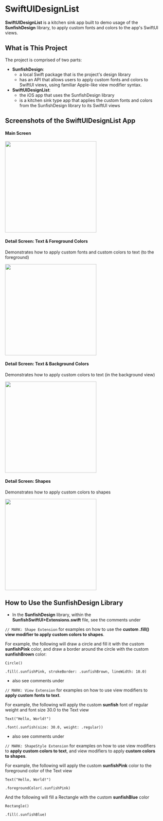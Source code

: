 # SwiftUIDesignList
**SwiftUIDesignList** is a kitchen sink app built to demo usage of the **SunfishDesign** library, to apply custom fonts and colors to the app's SwiftUI views.

## What is This Project

The project is comprised of two parts:
* **SunfishDesign**:
  - a local Swift package that is the project's design library
  - has an API that allows users to apply custom fonts and colors to SwiftUI views, using familiar Apple-like view modifier syntax.
* **SwiftUIDesignList**:
  - the iOS app that uses the SunfishDesign library
  - is a kitchen sink type app that applies the custom fonts and colors from the SunfishDesign library to its SwiftUI views

## Screenshots of the SwiftUIDesignList App
#### Main Screen
<img src="/screenshots/MainScreen.png" width="300"/>

#### Detail Screen: Text & Foreground Colors
Demonstrates how to apply custom fonts and custom colors to text (to the foreground)

<img src="/screenshots/TextFontForegroundColors.png" width="300"/>

#### Detail Screen: Text & Background Colors
Demonstrates how to apply custom colors to text (in the background view)

<img src="/screenshots/TextFontBackgroundColors.png" width="300"/>

#### Detail Screen: Shapes
Demonstrates how to apply custom colors to shapes

<img src="/screenshots/Shapes.png" width="300"/>

## How to Use the SunfishDesign Library
* In the **SunfishDesign** library, within the **SunfishSwiftUI+Extensions.swift** file, see the comments under

`// MARK: Shape Extension`
for examples on how to use the **custom .fill() view modifier to apply custom colors to shapes**.

For example, the following will draw a circle and fill it with the custom **sunfishPink** color, and draw a border around the circle with the custom **sunfishBrown** color:

`Circle()`

`.fill(.sunfishPink, strokeBorder: .sunfishBrown, lineWidth: 10.0)`

- also see comments under

`// MARK: View Extension` for examples on how to use view modifiers to **apply custom fonts to text**.

For example, the following will apply the custom **sunfish** font of regular weight and font size 30.0 to the Text view

`Text("Hello, World!")`

`.font(.sunfish(size: 30.0, weight: .regular))`

- also see comments under

`// MARK: ShapeStyle Extension` for examples on how to use view modifiers to **apply custom colors to text**, and view modifiers to apply **custom colors to shapes**.

For example, the following will apply the custom **sunfishPink** color to the foreground color of the Text view

`Text("Hello, World!")`

`.foregroundColor(.sunfishPink)`

And the following will fill a Rectangle with the custom **sunfishBlue** color

`Rectangle()`

`.fill(.sunfishBlue)`
